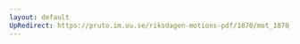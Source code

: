 ```yaml
---
layout: default
UpRedirect: https://pruto.im.uu.se/riksdagen-motions-pdf/1870/mot_1870__ak__236/mot_1870__ak__236-002.pdf
---
```

